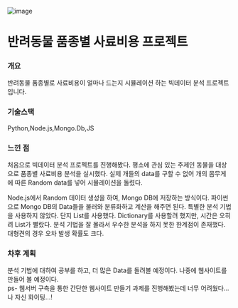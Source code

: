 ![image](https://user-images.githubusercontent.com/94276637/209357676-05021131-b944-4939-94ae-5139e1441624.png)


# 반려동물 품종별 사료비용 프로젝트

### 개요<br>
반려동물 품종별로 사료비용이 얼마나 드는지 시뮬레이션 하는 빅데이터 분석 프로젝트입니다.

### 기술스택 <br>
Python,Node.js,Mongo.Db,JS

### 느낀 점 
처음으로 빅데이터 분석 프로젝트를 진행해봤다. 평소에 관심 있는 주제인 동물을 대상으로 품종별 사료비용 분석을 실시했다.
실제 개들의 data를 구할 수 없어 개의 몸무게에 따른 Random data를 넣어 시뮬레이션을 돌렸다. 

Node.js에서 Random 데이터 생성을 하여, Mongo DB에 저장하는 방식이다. 파이썬으로 Mongo DB의 Data들을 불러와 분류화하고 계산을 해주면 된다.
특별한 분석 기법을 사용하지 않았다. 단지 List를 사용했다. Dictionary를 사용할려 했지만, 시간은 오히려 List가 빨랐다. 분석 기법을 잘 몰라서 우수한 분석을 하지 못한 한계점이 존재했다. 대형견의 경우 오차 발생 확률도 크다.

### 차후 계획
분석 기법에 대하여 공부를 하고, 더 많은 Data를 돌려볼 예정이다. 나중에 웹사이트를 만들어 볼 예정이다. <br>
ps- 웹서버 구측을 통한 간단한 웹사이트 만들기 과제를 진행해봤는데 너무 어려웠다... 나 자신 화이팅...!
